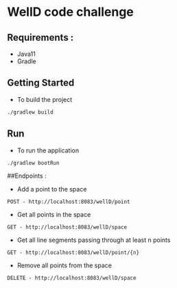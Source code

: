 # WellD code challenge

## Requirements : 

* Java11
* Gradle

## Getting Started

* To build the project 
```bash
./gradlew build
```

## Run 

* To run the application 

```bash
./gradlew bootRun
```

##Endpoints : 

* Add a point to the space 

``POST - http://localhost:8083/wellD/point``

* Get all points in the space

`GET - http://localhost:8083/wellD/space`

* Get all line segments passing through at least n points

`GET - http://localhost:8083/wellD/point/{n}`

* Remove all points from the space

`DELETE - http://localhost:8083/wellD/space`
